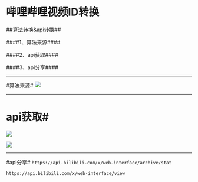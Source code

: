 # 哔哩哔哩视频ID转换
##算法转换&api转换##

####1、算法来源####  

####2、api获取####  

####3、api分享####  
 
***
 #算法来源#
 ![](http://img.oohuo.com/FvhKu6x1PejJsUZTtCnetd_Fhaob)
 ***
 # api获取#
 
 ![](http://img.oohuo.com/FjrJVC-9rQEvdyYx2Z5sFVcO0HqW)

![](http://img.oohuo.com/FgWhYZS0MROWrRgBdyFRRHKQm0NI)
***
#api分享#
`https://api.bilibili.com/x/web-interface/archive/stat`

`https://api.bilibili.com/x/web-interface/view`

